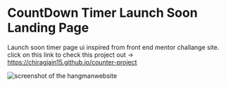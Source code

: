 # CountDown Timer Launch Soon Landing Page

Launch soon timer page ui inspired from front end mentor challange site.
click on this link to check this project out -> https://chiragjain15.github.io/counter-project

![screenshot of the hangmanwebsite](/img/hangman.jpg)
